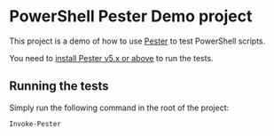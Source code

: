 # PowerShell Pester Demo project

This project is a demo of how to use [Pester](https://github.com/pester/Pester) to test PowerShell scripts.

You need to [install Pester v5.x or above](https://pester.dev/docs/introduction/installation) to run the tests.

## Running the tests

Simply run the following command in the root of the project:

```powershell
Invoke-Pester
```
